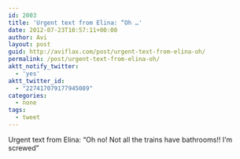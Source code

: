 ```yaml
---
id: 2003
title: 'Urgent text from Elina: “Oh …'
date: 2012-07-23T10:57:11+00:00
author: Avi
layout: post
guid: http://aviflax.com/post/urgent-text-from-elina-oh/
permalink: /post/urgent-text-from-elina-oh/
aktt_notify_twitter:
  - 'yes'
aktt_twitter_id:
  - "227417079177945089"
categories:
  - none
tags:
  - tweet
---
```

Urgent text from Elina: “Oh no! Not all the trains have bathrooms!! I’m screwed”